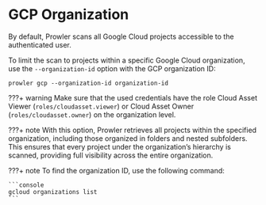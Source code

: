 # GCP Organization

By default, Prowler scans all Google Cloud projects accessible to the authenticated user.

To limit the scan to projects within a specific Google Cloud organization, use the `--organization-id` option with the GCP organization ID:

```console
prowler gcp --organization-id organization-id
```

???+ warning
    Make sure that the used credentials have the role Cloud Asset Viewer (`roles/cloudasset.viewer`) or Cloud Asset Owner (`roles/cloudasset.owner`) on the organization level.

???+ note
    With this option, Prowler retrieves all projects within the specified organization, including those organized in folders and nested subfolders. This ensures that every project under the organization’s hierarchy is scanned, providing full visibility across the entire organization.

???+ note
    To find the organization ID, use the following command:

    ```console
    gcloud organizations list
    ```
